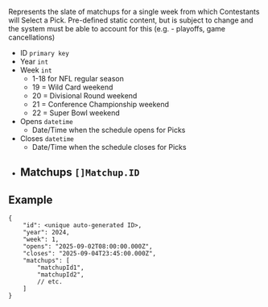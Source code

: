 Represents the slate of matchups for a single week from which Contestants will Select a Pick.
Pre-defined static content, but is subject to change and the system must be able to account for this (e.g. - playoffs, game cancellations)

- ID `primary key`
- Year `int`
- Week `int`
	- 1-18 for NFL regular season
	- 19 = Wild Card weekend
	- 20 = Divisional Round weekend
	- 21 = Conference Championship weekend
	- 22 = Super Bowl weekend
- Opens `datetime`
	- Date/Time when the schedule opens for Picks
- Closes `datetime`
	- Date/Time when the schedule closes for Picks
- Matchups `[]Matchup.ID`
	-
## Example
```
{
	"id": <unique auto-generated ID>,
	"year": 2024,
	"week": 1,
	"opens": "2025-09-02T08:00:00.000Z",
	"closes": "2025-09-04T23:45:00.000Z",
	"matchups": [
		"matchupId1",
		"matchupId2",
		// etc.
	]
}
```